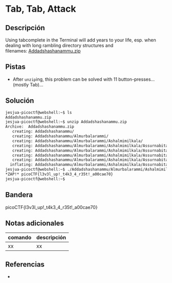 # Tab, Tab, Attack

## Descripción
Using tabcomplete in the Terminal will add years to your life, esp. when dealing with long rambling directory structures and filenames: [Addadshashanammu.zip](https://mercury.picoctf.net/static/a350754a299cb58988d6d47aed5be3ba/Addadshashanammu.zip)

## Pistas
- After `unzip`ing, this problem can be solved with 11 button-presses...(mostly Tab)...

## Solución
```bash
jesjua-picoctf@webshell:~$ ls
Addadshashanammu.zip
jesjua-picoctf@webshell:~$ unzip Addadshashanammu.zip 
Archive:  Addadshashanammu.zip
   creating: Addadshashanammu/
   creating: Addadshashanammu/Almurbalarammi/
   creating: Addadshashanammu/Almurbalarammi/Ashalmimilkala/
   creating: Addadshashanammu/Almurbalarammi/Ashalmimilkala/Assurnabitashpi/
   creating: Addadshashanammu/Almurbalarammi/Ashalmimilkala/Assurnabitashpi/Maelkashishi/
   creating: Addadshashanammu/Almurbalarammi/Ashalmimilkala/Assurnabitashpi/Maelkashishi/Onnissiralis/
   creating: Addadshashanammu/Almurbalarammi/Ashalmimilkala/Assurnabitashpi/Maelkashishi/Onnissiralis/Ularradallaku/
  inflating: Addadshashanammu/Almurbalarammi/Ashalmimilkala/Assurnabitashpi/Maelkashishi/Onnissiralis/Ularradallaku/fang-of-haynekhtnamet  
jesjua-picoctf@webshell:~$ ./Addadshashanammu/Almurbalarammi/Ashalmimilkala/Assurnabitashpi/Maelkashishi/Onnissiralis/Ularradallaku/fang-of-haynekhtnamet 
*ZAP!* picoCTF{l3v3l_up!_t4k3_4_r35t!_a00cae70}
jesjua-picoctf@webshell:~$ 
```

## Bandera
picoCTF{l3v3l_up!_t4k3_4_r35t!_a00cae70}

## Notas adicionales
| comando | descripción |
| ------ | ------ |
| xx | xx |

## Referencias
- []()